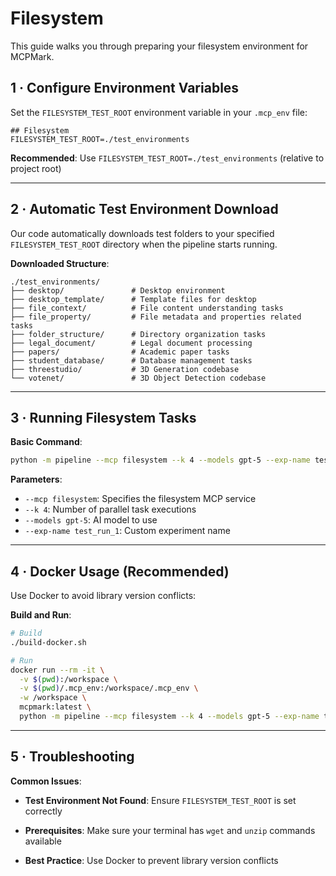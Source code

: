 # Filesystem

This guide walks you through preparing your filesystem environment for MCPMark.

## 1 · Configure Environment Variables

Set the `FILESYSTEM_TEST_ROOT` environment variable in your `.mcp_env` file:

```env
## Filesystem
FILESYSTEM_TEST_ROOT=./test_environments
```

**Recommended**: Use `FILESYSTEM_TEST_ROOT=./test_environments` (relative to project root)

---

## 2 · Automatic Test Environment Download

Our code automatically downloads test folders to your specified `FILESYSTEM_TEST_ROOT` directory when the pipeline starts running.

**Downloaded Structure**:

```
./test_environments/
├── desktop/               # Desktop environment 
├── desktop_template/      # Template files for desktop
├── file_context/          # File content understanding tasks
├── file_property/         # File metadata and properties related tasks
├── folder_structure/      # Directory organization tasks
├── legal_document/        # Legal document processing
├── papers/                # Academic paper tasks
├── student_database/      # Database management tasks
├── threestudio/           # 3D Generation codebase
└── votenet/               # 3D Object Detection codebase
```

---

## 3 · Running Filesystem Tasks

**Basic Command**:

```bash
python -m pipeline --mcp filesystem --k 4 --models gpt-5 --exp-name test_run_1
```

**Parameters**:

- `--mcp filesystem`: Specifies the filesystem MCP service
- `--k 4`: Number of parallel task executions
- `--models gpt-5`: AI model to use
- `--exp-name test_run_1`: Custom experiment name

---

## 4 · Docker Usage (Recommended)

Use Docker to avoid library version conflicts:

**Build and Run**:

```bash
# Build
./build-docker.sh

# Run
docker run --rm -it \
  -v $(pwd):/workspace \
  -v $(pwd)/.mcp_env:/workspace/.mcp_env \
  -w /workspace \
  mcpmark:latest \
  python -m pipeline --mcp filesystem --k 4 --models gpt-5 --exp-name test_run_1
```

---

## 5 · Troubleshooting

**Common Issues**:

- **Test Environment Not Found**: Ensure `FILESYSTEM_TEST_ROOT` is set correctly

- **Prerequisites**: Make sure your terminal has `wget` and `unzip` commands available

- **Best Practice**: Use Docker to prevent library version conflicts
